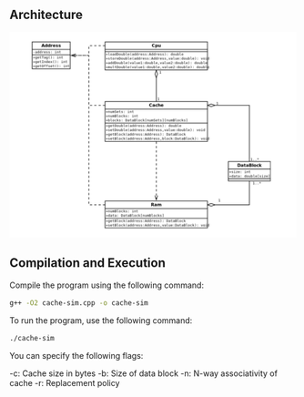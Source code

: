 
## Architecture
![Image](arch.png)

## Compilation and Execution

Compile the program using the following command:

```bash
g++ -O2 cache-sim.cpp -o cache-sim
```
To run the program, use the following command:
```bash
./cache-sim
```
You can specify the following flags:

-c: Cache size in bytes
-b: Size of data block
-n: N-way associativity of cache
-r: Replacement policy
